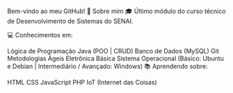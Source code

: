 Bem-vindo ao meu GitHub! 👋
Sobre mim
🎓 Último módulo do curso técnico de Desenvolvimento de Sistemas do SENAI.

💻 Conhecimentos em:

Lógica de Programação
Java (POO | CRUD)
Banco de Dados (MySQL)
Git
Metodologias Ágeis
Eletrônica Básica
Sistema Operacional (Básico: Ubuntu e Debian | Intermediário / Avançado: Windows)
📚 Aprendendo sobre:

HTML
CSS
JavaScript
PHP
IoT (Internet das Coisas)
